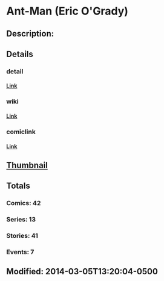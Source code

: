# Ant-Man (Eric O'Grady)
## Description: 
## Details
### detail
#### [Link](http://marvel.com/comics/characters/1010802/ant-man_eric_ogrady?utm_campaign=apiRef&utm_source=225578a89fc76f3d20fbffda5d17a88d)
### wiki
#### [Link](http://marvel.com/universe/Ant-Man_(Eric_O%27Grady)?utm_campaign=apiRef&utm_source=225578a89fc76f3d20fbffda5d17a88d)
### comiclink
#### [Link](http://marvel.com/comics/characters/1010802/ant-man_eric_ogrady?utm_campaign=apiRef&utm_source=225578a89fc76f3d20fbffda5d17a88d)
## [Thumbnail](http://i.annihil.us/u/prod/marvel/i/mg/9/c0/53176aa9df48d.jpg)
## Totals
### Comics: 42
### Series: 13
### Stories: 41
### Events: 7
## Modified: 2014-03-05T13:20:04-0500
